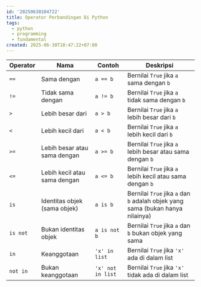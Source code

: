 ```yaml
---
id: '20250630104722'
title: Operator Perbandingan Di Python
tags:
  - python
  - programming
  - fundamental
created: 2025-06-30T10:47:22+07:00
---
```


| Operator | Nama                         | Contoh            | Deskripsi                                                                      |
| -------- | ---------------------------- | ----------------- | ------------------------------------------------------------------------------ |
| `==`     | Sama dengan                  | `a == b`          | Bernilai `True` jika `a` sama dengan `b`                                       |
| `!=`     | Tidak sama dengan            | `a != b`          | Bernilai `True` jika `a` tidak sama dengan `b`                                 |
| `>`      | Lebih besar dari             | `a > b`           | Bernilai `True` jika `a` lebih besar dari `b`                                  |
| `<`      | Lebih kecil dari             | `a < b`           | Bernilai `True` jika `a` lebih kecil dari `b`                                  |
| `>=`     | Lebih besar atau sama dengan | `a >= b`          | Bernilai `True` jika `a` lebih besar atau sama dengan `b`                      |
| `<=`     | Lebih kecil atau sama dengan | `a <= b`          | Bernilai `True` jika `a` lebih kecil atau sama dengan `b`                      |
| `is`     | Identitas objek (sama objek) | `a is b`          | Bernilai `True` jika `a` dan `b` adalah objek yang sama (bukan hanya nilainya) |
| `is not` | Bukan identitas objek        | `a is not b`      | Bernilai `True` jika `a` dan `b` bukan objek yang sama                         |
| `in`     | Keanggotaan                  | `'x' in list`     | Bernilai `True` jika `'x'` ada di dalam list                                   |
| `not in` | Bukan keanggotaan            | `'x' not in list` | Bernilai `True` jika `'x'` tidak ada di dalam list                             |

